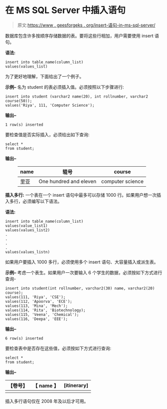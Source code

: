# 在 MS SQL Server 中插入语句

> 原文:[https://www . geesforgeks . org/insert-语句-in-ms-sql-server/](https://www.geeksforgeeks.org/insert-statement-in-ms-sql-server/)

数据库包含许多按顺序存储数据的表。要将这些行相加，用户需要使用 insert 语句。

**语法:**

```
insert into table_name(column_list)
values(values_list) 

```

为了更好地理解，下面给出了一个例子。

**示例–**
名为 student 的表必须插入值。必须按照以下步骤进行:

```
insert into student (varchar2 name(20), int rollnumber, varchar2 course(50));
values('Riya', 111, 'Computer Science'); 

```

**输出–**

```
1 row(s) inserted 

```

要检查值是否实际插入，必须给出如下查询:

```
select *
from student; 

```

**输出–**

<figure class="table">

| name | 辊号 | course |
| --- | --- | --- |
| 里亚 | One hundred and eleven | computer science |

</figure>

**插入多行:**
一个表在一个 insert 语句中最多可以存储 1000 行。如果用户想一次插入多行，必须编写以下语法。

**语法:**

```
insert into table_name(column_list)
values(value_list1)
values(values_list2)
.
.
.
.
values(values_listn) 

```

如果用户要插入 1000 多行，必须使用多个 insert 语句、大容量插入或派生表。

**示例–**
考虑一个表生。如果用户一次要输入 6 个学生的数据，必须按如下方式进行查询-

```
insert into student(int rollnumber, varchar2(30) name, varchar2(20) course);
values(111, 'Riya', 'CSE');
values(112, 'Apoorva', 'ECE');
values(113, 'Mina', 'Mech');
values(114, 'Rita', 'Biotechnology);
values(115, 'Veena', 'Chemical');
values(116, 'Deepa', 'EEE'); 

```

**输出–**

```
6 row(s) inserted 

```

要检查表中是否存在这些值，必须按如下方式进行查询:

```
select *
from student; 

```

**输出–**

| 【卷号】 | 【 name 】 | [itinerary] |
| --- | --- | --- |
|  |

插入多行语句仅在 2008 年及以后才可用。